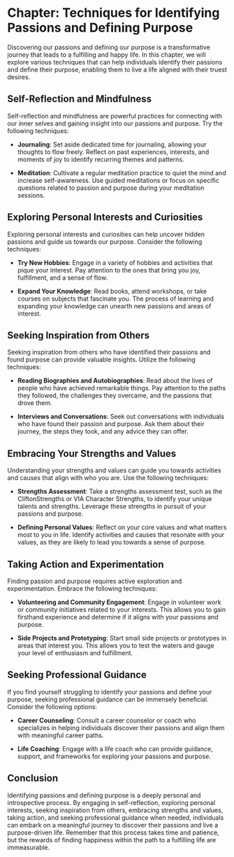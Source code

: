 Chapter: Techniques for Identifying Passions and Defining Purpose
=================================================================

Discovering our passions and defining our purpose is a transformative journey that leads to a fulfilling and happy life. In this chapter, we will explore various techniques that can help individuals identify their passions and define their purpose, enabling them to live a life aligned with their truest desires.

Self-Reflection and Mindfulness
-------------------------------

Self-reflection and mindfulness are powerful practices for connecting with our inner selves and gaining insight into our passions and purpose. Try the following techniques:

* **Journaling**: Set aside dedicated time for journaling, allowing your thoughts to flow freely. Reflect on past experiences, interests, and moments of joy to identify recurring themes and patterns.

* **Meditation**: Cultivate a regular meditation practice to quiet the mind and increase self-awareness. Use guided meditations or focus on specific questions related to passion and purpose during your meditation sessions.

Exploring Personal Interests and Curiosities
--------------------------------------------

Exploring personal interests and curiosities can help uncover hidden passions and guide us towards our purpose. Consider the following techniques:

* **Try New Hobbies**: Engage in a variety of hobbies and activities that pique your interest. Pay attention to the ones that bring you joy, fulfillment, and a sense of flow.

* **Expand Your Knowledge**: Read books, attend workshops, or take courses on subjects that fascinate you. The process of learning and expanding your knowledge can unearth new passions and areas of interest.

Seeking Inspiration from Others
-------------------------------

Seeking inspiration from others who have identified their passions and found purpose can provide valuable insights. Utilize the following techniques:

* **Reading Biographies and Autobiographies**: Read about the lives of people who have achieved remarkable things. Pay attention to the paths they followed, the challenges they overcame, and the passions that drove them.

* **Interviews and Conversations**: Seek out conversations with individuals who have found their passion and purpose. Ask them about their journey, the steps they took, and any advice they can offer.

Embracing Your Strengths and Values
-----------------------------------

Understanding your strengths and values can guide you towards activities and causes that align with who you are. Use the following techniques:

* **Strengths Assessment**: Take a strengths assessment test, such as the CliftonStrengths or VIA Character Strengths, to identify your unique talents and strengths. Leverage these strengths in pursuit of your passions and purpose.

* **Defining Personal Values**: Reflect on your core values and what matters most to you in life. Identify activities and causes that resonate with your values, as they are likely to lead you towards a sense of purpose.

Taking Action and Experimentation
---------------------------------

Finding passion and purpose requires active exploration and experimentation. Embrace the following techniques:

* **Volunteering and Community Engagement**: Engage in volunteer work or community initiatives related to your interests. This allows you to gain firsthand experience and determine if it aligns with your passions and purpose.

* **Side Projects and Prototyping**: Start small side projects or prototypes in areas that interest you. This allows you to test the waters and gauge your level of enthusiasm and fulfillment.

Seeking Professional Guidance
-----------------------------

If you find yourself struggling to identify your passions and define your purpose, seeking professional guidance can be immensely beneficial. Consider the following options:

* **Career Counseling**: Consult a career counselor or coach who specializes in helping individuals discover their passions and align them with meaningful career paths.

* **Life Coaching**: Engage with a life coach who can provide guidance, support, and frameworks for exploring your passions and purpose.

Conclusion
----------

Identifying passions and defining purpose is a deeply personal and introspective process. By engaging in self-reflection, exploring personal interests, seeking inspiration from others, embracing strengths and values, taking action, and seeking professional guidance when needed, individuals can embark on a meaningful journey to discover their passions and live a purpose-driven life. Remember that this process takes time and patience, but the rewards of finding happiness within the path to a fulfilling life are immeasurable.
